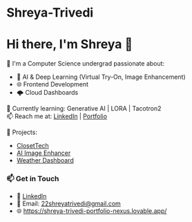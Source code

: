 # Shreya-Trivedi

# Hi there, I'm Shreya 👋

🚀 I'm a Computer Science undergrad passionate about:
- 🤖 AI & Deep Learning (Virtual Try-On, Image Enhancement)
- 🌐 Frontend Development
- 🌩️ Cloud Dashboards

🌱 Currently learning: Generative AI | LORA | Tacotron2  
📫 Reach me at: [LinkedIn](https://www.linkedin.com/in/shreya-trivedi-017724241/) | [Portfolio](https://yourportfolio.com)

🧠 Projects:
- [ClosetTech](https://github.com/Shreya-Trivedy/ClosetTech-Virtual-Try-On)
- [AI Image Enhancer](https://github.com/Shreya-Trivedy/AI-Image-Enhancer)
- [Weather Dashboard](https://github.com/Shreya-Trivedy/Cloud-Based_WeatherDashboard)


### 📫 Get in Touch

- 🔗 [LinkedIn](https://www.linkedin.com/in/shreya-trivedi-017724241/)
- 📧 Email: 22shreyatrivedi@gmail.com 
- 🌐 https://shreya-trivedi-portfolio-nexus.lovable.app/
